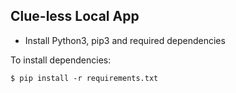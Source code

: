 ## Clue-less Local App

- Install Python3, pip3 and required dependencies

To install dependencies:
```
$ pip install -r requirements.txt
```
